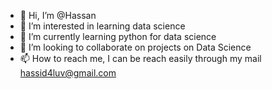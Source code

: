 - 👋 Hi, I’m @Hassan
- 👀 I’m interested in learning data science 
- 🌱 I’m currently learning python for data science 
- 💞️ I’m looking to collaborate on projects on Data Science 
- 📫 How to reach me, I can be reach easily through my mail hassid4luv@gmail.com

<!---
hassid4luv/hassid4luv is a ✨ special ✨ repository because its `README.md` (this file) appears on your GitHub profile.
You can click the Preview link to take a look at your changes.
--->
